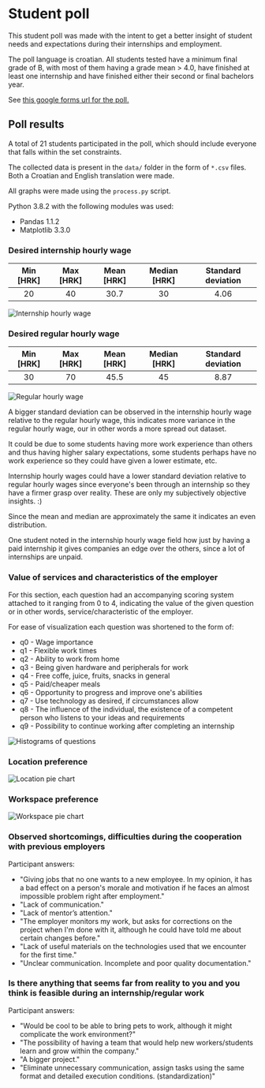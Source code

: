 # Student poll

This student poll was made with the intent to get a better insight of student needs and expectations during their internships and employment.

The poll language is croatian.
All students tested have a minimum final grade of B, with most of them having a grade mean > 4.0, have finished at least one internship and have finished either their second or final bachelors year.

See [this google forms url for the poll.](https://docs.google.com/forms/d/e/1FAIpQLSelt9sSKwEIqqG4JofjQkJl9EAeL5sxRzlNUnaqLS2VIYKzjg/viewform?usp=sf_link)


## Poll results

A total of 21 students participated in the poll, which should include everyone that falls within the set constraints.

The collected data is present in the `data/` folder in the form of `*.csv` files.
Both a Croatian and English translation were made.

All graphs were made using the `process.py` script.

Python 3.8.2 with the following modules was used:
- Pandas 1.1.2
- Matplotlib 3.3.0

### Desired internship hourly wage

| Min [HRK] | Max [HRK] | Mean [HRK] | Median [HRK]  | Standard deviation |
|:---------:|:---------:|:----------:|:-------------:|:------------------:|
|     20    |     40    |    30.7    |       30      |         4.06       |

![Internship hourly wage](./graphs/internship-hourly-wage.png)

### Desired regular hourly wage

| Min [HRK] | Max [HRK] | Mean [HRK] | Median [HRK]  | Standard deviation |
|:---------:|:---------:|:----------:|:-------------:|:------------------:|
|     30    |     70    |    45.5    |       45      |        8.87        |

![Regular hourly wage](./graphs/regular-hourly-wage.png)

A bigger standard deviation can be observed in the internship hourly wage relative to the regular hourly wage, this indicates more variance in the regular hourly wage, our in other words a more spread out dataset. 

It could be due to some students having more work experience than others and thus having higher salary expectations, some students perhaps have no work experience so they could have given a lower estimate, etc.

Internship hourly wages could have a lower standard deviation relative to regular hourly wages since everyone's been through an internship so they have a firmer grasp over reality.
These are only my subjectively objective insights. :)

Since the mean and median are approximately the same it indicates an even distribution.

One student noted in the internship hourly wage field how just by having a paid internship it gives companies an edge over the others, since a lot of internships are unpaid. 

### Value of services and characteristics of the employer

For this section, each question had an accompanying scoring system attached to it ranging from 0 to 4, indicating the value of the given question or in other words, service/characteristic of the employer.

For ease of visualization each question was shortened to the form of:
- q0 - Wage importance
- q1 - Flexible work times
- q2 - Ability to work from home
- q3 - Being given hardware and peripherals for work
- q4 - Free coffe, juice, fruits, snacks in general
- q5 - Paid/cheaper meals
- q6 - Opportunity to progress and improve one's abilities
- q7 - Use technology as desired, if circumstances allow
- q8 - The influence of the individual, the existence of a competent person who listens to your ideas and requirements
- q9 - Possibility to continue working after completing an internship

![Histograms of questions](./graphs/histograms-q0-q9.png)

### Location preference

![Location pie chart](./graphs/location.png)

### Workspace preference

![Workspace pie chart](./graphs/workspace.png)

### Observed shortcomings, difficulties during the cooperation with previous employers
Participant answers:
- "Giving jobs that no one wants to a new employee. In my opinion, it has a bad effect on a person's morale and motivation if he faces an almost impossible problem right after employment."
- "Lack of communication."
- "Lack of mentor’s attention."
- "The employer monitors my work, but asks for corrections on the project when I'm done with it, although he could have told me about certain changes before."
- "Lack of useful materials on the technologies used that we encounter for the first time."
- "Unclear communication. Incomplete and poor quality documentation."

### Is there anything that seems far from reality to you and you think is feasible during an internship/regular work
Participant answers:
- "Would be cool to be able to bring pets to work, although it might complicate the work environment?"
- "The possibility of having a team that would help new workers/students learn and grow within the company."
- "A bigger project."
- "Eliminate unnecessary communication, assign tasks using the same format and detailed execution conditions. (standardization)"

